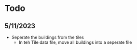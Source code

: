 # Todo

## 5/11/2023

* Seperate the buildings from the tiles
  * In teh Tile data file, move all buildings into a seperate file
